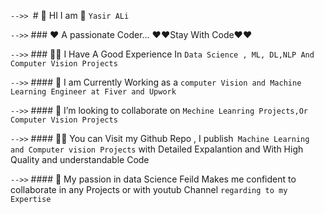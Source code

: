 `-->> `# 🔭    HI I am  👋     `Yasir ALi ` 

`-->>`  ### ❤️  A passionate Coder... ❤️❤️Stay With Code❤️❤️




`-->>` ### 👨‍🔬 I Have A Good Experience In `Data Science , ML, DL,NLP And Computer Vision Projects `




`-->>` #### 👀 I am Currently Working as a `computer Vision and Machine Learning Engineer at Fiver and Upwork`



`-->>` ####  👯 I’m looking to collaborate on `Mechine Leanring Projects,Or Computer Vision Projects`




`-->>` ####  👨‍💻  You can Visit my Github Repo , I publish` Machine Learning and Computer vision Projects` with Detailed Expalantion and With High Quality and understandable Code





`-->>` #### 💞️ My passion in data Science Feild Makes me confident to collaborate in any Projects or with youtub Channel  ` regarding to my Expertise `




